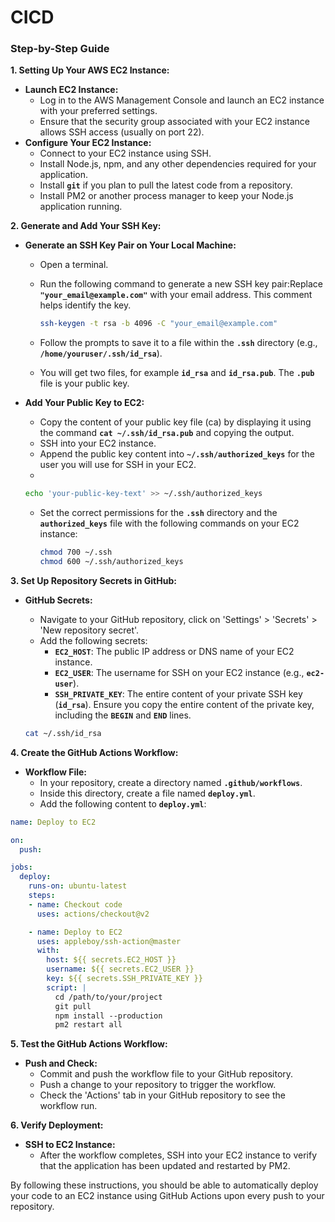 # CICD

### **Step-by-Step Guide**

**1. Setting Up Your AWS EC2 Instance:**

- **Launch EC2 Instance:**
    - Log in to the AWS Management Console and launch an EC2 instance with your preferred settings.
    - Ensure that the security group associated with your EC2 instance allows SSH access (usually on port 22).
- **Configure Your EC2 Instance:**
    - Connect to your EC2 instance using SSH.
    - Install Node.js, npm, and any other dependencies required for your application.
    - Install **`git`** if you plan to pull the latest code from a repository.
    - Install PM2 or another process manager to keep your Node.js application running.

**2. Generate and Add Your SSH Key:**

- **Generate an SSH Key Pair on Your Local Machine:**
    - Open a terminal.
    - Run the following command to generate a new SSH key pair:Replace **`"your_email@example.com"`** with your email address. This comment helps identify the key.
        
        ```bash
        ssh-keygen -t rsa -b 4096 -C "your_email@example.com"
        ```
        
    - Follow the prompts to save it to a file within the **`.ssh`** directory (e.g., **`/home/youruser/.ssh/id_rsa`**).
    - You will get two files, for example **`id_rsa`** and **`id_rsa.pub`**. The **`.pub`** file is your public key.
- **Add Your Public Key to EC2:**
    - Copy the content of your public key file (ca) by displaying it using the command **`cat ~/.ssh/id_rsa.pub`** and copying the output.
    - SSH into your EC2 instance.
    - Append the public key content into **`~/.ssh/authorized_keys`** for the user you will use for SSH in your EC2.
    - 
    
    ```bash
    echo 'your-public-key-text' >> ~/.ssh/authorized_keys
    ```
    
    - Set the correct permissions for the **`.ssh`** directory and the **`authorized_keys`** file with the following commands on your EC2 instance:
        
        ```bash
        chmod 700 ~/.ssh
        chmod 600 ~/.ssh/authorized_keys
        ```
        

**3. Set Up Repository Secrets in GitHub:**

- **GitHub Secrets:**
    - Navigate to your GitHub repository, click on 'Settings' > 'Secrets' > 'New repository secret'.
    - Add the following secrets:
        - **`EC2_HOST`**: The public IP address or DNS name of your EC2 instance.
        - **`EC2_USER`**: The username for SSH on your EC2 instance (e.g., **`ec2-user`**).
        - **`SSH_PRIVATE_KEY`**: The entire content of your private SSH key (**`id_rsa`**). Ensure you copy the entire content of the private key, including the **`BEGIN`** and **`END`** lines.
    
    ```bash
    cat ~/.ssh/id_rsa
    ```
    

**4. Create the GitHub Actions Workflow:**

- **Workflow File:**
    - In your repository, create a directory named **`.github/workflows`**.
    - Inside this directory, create a file named **`deploy.yml`**.
    - Add the following content to **`deploy.yml`**:

```yaml
name: Deploy to EC2

on:
  push:

jobs:
  deploy:
    runs-on: ubuntu-latest
    steps:
    - name: Checkout code
      uses: actions/checkout@v2

    - name: Deploy to EC2
      uses: appleboy/ssh-action@master
      with:
        host: ${{ secrets.EC2_HOST }}
        username: ${{ secrets.EC2_USER }}
        key: ${{ secrets.SSH_PRIVATE_KEY }}
        script: |
          cd /path/to/your/project
          git pull
          npm install --production
          pm2 restart all
```

**5. Test the GitHub Actions Workflow:**

- **Push and Check:**
    - Commit and push the workflow file to your GitHub repository.
    - Push a change to your repository to trigger the workflow.
    - Check the 'Actions' tab in your GitHub repository to see the workflow run.

**6. Verify Deployment:**

- **SSH to EC2 Instance:**
    - After the workflow completes, SSH into your EC2 instance to verify that the application has been updated and restarted by PM2.

By following these instructions, you should be able to automatically deploy your code to an EC2 instance using GitHub Actions upon every push to your repository.